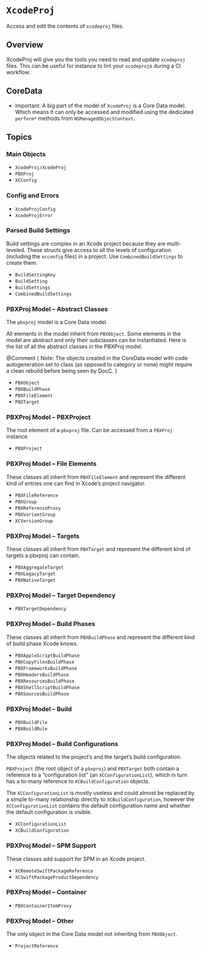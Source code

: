 # ``XcodeProj``

Access and edit the contents of `xcodeproj` files.

## Overview

XcodeProj will give you the tools you need to read and update `xcodeproj` files.
This can be useful for instance to lint your `xcodeproj`s during a CI workflow.

## CoreData

- Important: A big part of the model of ``XcodeProj`` is a Core Data model. Which means it
can only be accessed and modified using the dedicated `perform*` methods from
`NSManagedObjectContext`.

## Topics

### Main Objects

- ``XcodeProj/XcodeProj``
- ``PBXProj``
- ``XCConfig``

### Config and Errors

- ``XcodeProjConfig``
- ``XcodeProjError``

### Parsed Build Settings

Build settings are complex in an Xcode project because they are multi-leveled.
These structs give access to all the levels of configuration (including the
`xcconfig` files) in a project. Use ``CombinedBuildSettings`` to create them.

- ``BuildSettingKey``
- ``BuildSetting``
- ``BuildSettings``
- ``CombinedBuildSettings``

### PBXProj Model – Abstract Classes

The `pbxproj` model is a Core Data model.

All elements in the model inherit from ``PBXObject``. Some elements in the model
are abstract and only their subclasses can be instantiated. Here is the list of
all the abstract classes in the PBXProj model.

@Comment {
	Note: The objects created in the CoreData model with code autogeneration set to
	class (as opposed to category or none) might require a clean rebuild before
	being seen by DocC.
}

- ``PBXObject``
- ``PBXBuildPhase``
- ``PBXFileElement``
- ``PBXTarget``

### PBXProj Model – PBXProject

The root element of a `pbxproj` file. Can be accessed from a ``PBXProj``
instance.

- ``PBXProject``

### PBXProj Model – File Elements

These classes all inherit from ``PBXFileElement`` and represent the different 
kind of entries one can find in Xcode’s project navigator.

- ``PBXFileReference``
- ``PBXGroup``
- ``PBXReferenceProxy``
- ``PBXVariantGroup``
- ``XCVersionGroup``

### PBXProj Model – Targets

These classes all inherit from ``PBXTarget`` and represent the different
kind of targets a pbxproj can contain.

- ``PBXAggregateTarget``
- ``PBXLegacyTarget``
- ``PBXNativeTarget``

### PBXProj Model – Target Dependency

- ``PBXTargetDependency``

### PBXProj Model – Build Phases

These classes all inherit from ``PBXBuildPhase`` and represent the different 
kind of build phase Xcode knows.

- ``PBXAppleScriptBuildPhase``
- ``PBXCopyFilesBuildPhase``
- ``PBXFrameworksBuildPhase``
- ``PBXHeadersBuildPhase``
- ``PBXResourcesBuildPhase``
- ``PBXShellScriptBuildPhase``
- ``PBXSourcesBuildPhase``

### PBXProj Model – Build

- ``PBXBuildFile``
- ``PBXBuildRule``

### PBXProj Model – Build Configurations

The objects related to the project’s and the target’s build configuration. 

``PBXProject`` (the root object of a `pbxproj`) and ``PBXTarget`` both contain a
reference to a “configuration list” (an ``XCConfigurationList``), which in turn
has a to-many reference to ``XCBuildConfiguration`` objects.

The ``XCConfigurationList`` is mostly useless and could almost be replaced by a
simple to-many relationship directly to ``XCBuildConfiguration``, however the
``XCConfigurationList`` contains the default configuration name and whether the
default configuration is visible.

- ``XCConfigurationList``
- ``XCBuildConfiguration``

### PBXProj Model – SPM Support

These classes add support for SPM in an Xcode project.

- ``XCRemoteSwiftPackageReference``
- ``XCSwiftPackageProductDependency``

### PBXProj Model – Container

- ``PBXContainerItemProxy``

### PBXProj Model – Other

The only object in the Core Data model not inheriting from ``PBXObject``.

- ``ProjectReference``
